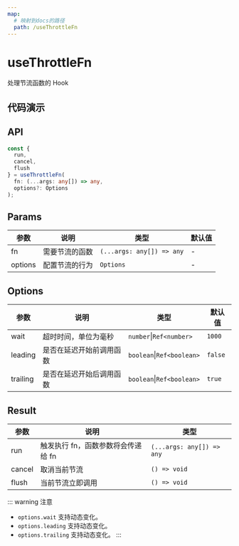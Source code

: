 ```yaml
---
map:
  # 映射到docs的路径
  path: /useThrottleFn
---
```


# useThrottleFn

处理节流函数的 Hook

## 代码演示

<demo src="useThrottleFn/demo.vue"
  language="vue"
  title="基本用法"
  desc="频繁调用 run，但只会每隔 1000ms 执行一次相关函数。"> </demo>

## API

```typescript
const {
  run,
  cancel,
  flush
} = useThrottleFn(
  fn: (...args: any[]) => any,
  options?: Options
);
```

## Params

| 参数    | 说明           | 类型                      | 默认值 |
| ------- | -------------- | ------------------------- | ------ |
| fn      | 需要节流的函数 | `(...args: any[]) => any` | -      |
| options | 配置节流的行为 | `Options`                 | -      |

## Options

| 参数     | 说明                     | 类型      | 默认值 |
| -------- | ------------------------ | --------- | ------ |
| wait     | 超时时间，单位为毫秒     | `number`\|`Ref<number>` | `1000` |
| leading  | 是否在延迟开始前调用函数 | `boolean`\|`Ref<boolean>` | `false` |
| trailing | 是否在延迟开始后调用函数 | `boolean`\|`Ref<boolean>` | `true` |

## Result

| 参数   | 说明                               | 类型                      |
| ------ | ---------------------------------- | ------------------------- |
| run    | 触发执行 fn，函数参数将会传递给 fn | `(...args: any[]) => any` |
| cancel | 取消当前节流                       | `() => void`              |
| flush  | 当前节流立即调用                   | `() => void`              |

::: warning 注意

- `options.wait` 支持动态变化。
- `options.leading` 支持动态变化。
- `options.trailing` 支持动态变化。
:::
